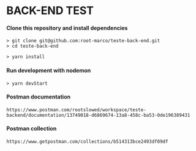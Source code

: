 # BACK-END TEST

#### Clone this repository and install dependencies
```
> git clone git@github.com:root-marco/teste-back-end.git
> cd teste-back-end

> yarn install
```

#### Run development with nodemon
```
> yarn devStart
```
#### Postman documentation
```
https://www.postman.com/rootslowed/workspace/teste-backend/documentation/13749018-d6869674-13a8-458c-ba53-0de196389431
```

#### Postman collection
```
https://www.getpostman.com/collections/b514313bce2493df09df
```
